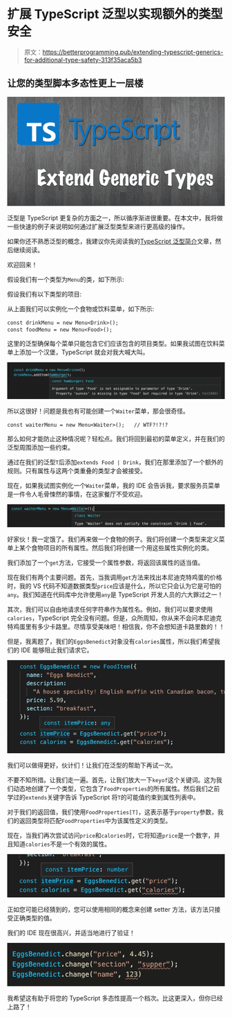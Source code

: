 # 扩展 TypeScript 泛型以实现额外的类型安全

> 原文：<https://betterprogramming.pub/extending-typescript-generics-for-additional-type-safety-313f35aca5b3>

## 让您的类型脚本多态性更上一层楼

![](img/c47564d9fe5983f2e7ec2e22c451ea07.png)

泛型是 TypeScript 更复杂的方面之一，所以循序渐进很重要。在本文中，我将做一些快速的例子来说明如何通过扩展泛型类型来进行更高级的操作。

如果你还不熟悉泛型的概念，我建议你先阅读我的[TypeScript 泛型简介](https://jasonbyrne.medium.com/brief-intro-to-typescript-generics-538228098b5f)文章，然后继续阅读。

欢迎回来！

假设我们有一个类型为`Menu`的类，如下所示:

假设我们有以下类型的项目:

从上面我们可以实例化一个食物或饮料菜单，如下所示:

```
const drinkMenu = new Menu<Drink>();
const foodMenu = new Menu<Food>();
```

这里的泛型确保每个菜单只能包含它们应该包含的项目类型。如果我试图在饮料菜单上添加一个汉堡，TypeScript 就会对我大喊大叫。

![](img/81302ce9c1d39d83cb66d70faad5b103.png)

所以这很好！问题是我也有可能创建一个`Waiter`菜单，那会很奇怪。

```
const waiterMenu = new Menu<Waiter>();   // WTF?!?!?
```

那么如何才能防止这种情况呢？轻松点。我们将回到最初的菜单定义，并在我们的泛型周围添加一些约束。

通过在我们的泛型`T`后添加`extends Food | Drink`，我们在那里添加了一个额外的规则。只有属性与这两个类重叠的类型才会被接受。

现在，如果我试图实例化一个`Waiter`菜单，我的 IDE 会告诉我，要求服务员菜单是一件令人毛骨悚然的事情，在这家餐厅不受欢迎。

![](img/d87914c0bc70c7b05545768d67fe8bd0.png)

好家伙！我一定饿了。我们再来做一个食物的例子。我们将创建一个类型来定义菜单上某个食物项目的所有属性。然后我们将创建一个用这些属性实例化的类。

我们添加了一个`get`方法，它接受一个属性参数，将返回该属性的适当值。

现在我们有两个主要问题。首先，当我调用`get`方法来找出本尼迪克特鸡蛋的价格时，我的 VS 代码不知道数据类型`price`应该是什么，所以它只会认为它是可怕的`any`。我们知道在代码库中允许使用`any`是 TypeScript 开发人员的六大罪过之一！

其次，我们可以自由地请求任何字符串作为属性名。例如，我们可以要求使用`calories`，TypeScript 完全没有问题。但是，众所周知，你从来不会问本尼迪克特鸡蛋里有多少卡路里。尽情享受美味吧！相信我，你不会想知道卡路里数的！！

但是，我离题了，我们的`EggsBenedict`对象没有`calories`属性，所以我们希望我们的 IDE 能够阻止我们请求它。

![](img/a1f36266de18b4ee84d444af1a9b854b.png)

我们可以做得更好，伙计们！让我们在泛型的帮助下再试一次。

不要不知所措。让我们走一遍。首先，让我们放大一下`keyof`这个关键词。这为我们动态地创建了一个类型，它包含了`FoodProperties`的所有属性。然后我们之前学过的`extends`关键字告诉 TypeScript 将`T`的可能值约束到属性列表中。

对于我们的返回值，我们使用`FoodProperties[T]`，这表示基于`property`参数，我们的返回类型将匹配`FoodProperties`中为该属性定义的类型。

现在，当我们再次尝试访问`price`和`calories`时，它将知道`price`是一个数字，并且知道`calories`不是一个有效的属性。

![](img/455887b8f5e28f2bbc66abe28f54ff97.png)

正如您可能已经猜到的，您可以使用相同的概念来创建 setter 方法，该方法只接受正确类型的值。

我们的 IDE 现在很高兴，并适当地进行了验证！

![](img/54de447f01e28e1a52b55b14c3c1370d.png)

我希望这有助于将您的 TypeScript 多态性提高一个档次。比这更深入，但你已经上路了！